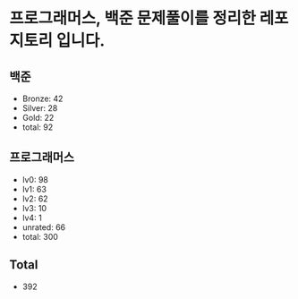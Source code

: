 # 프로그래머스, 백준 문제풀이를 정리한 레포지토리 입니다. 

## 백준
- Bronze: 42
- Silver: 28
- Gold: 22
- total: 92

## 프로그래머스
- lv0: 98
- lv1: 63
- lv2: 62
- lv3: 10
- lv4: 1
- unrated: 66
- total: 300

## Total
- 392
